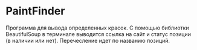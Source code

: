 # PaintFinder
Программа для вывода определенных красок.
С помощью библиотки BeautifulSoup в терминале выводится ссылка на сайт и статус позиции (в наличии или нет). Перечесление идет по названию позиций. 
